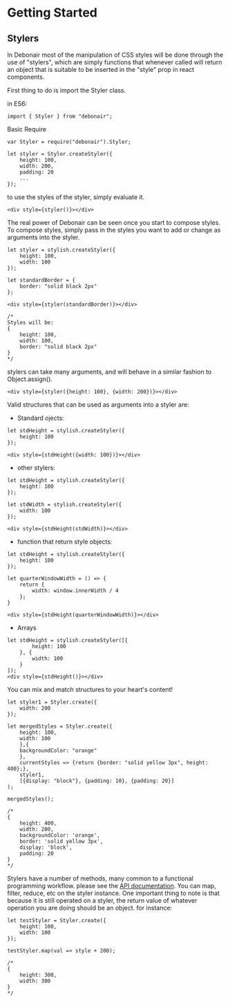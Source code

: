 # Getting Started

## Stylers


In Debonair most of the manipulation of CSS styles will be done through the use of "stylers", which are simply functions that whenever called will return an object that is suitable to be inserted in the "style" prop in react components.

First thing to do is import the Styler class.

in ES6:
```
import { Styler } from "debonair";
```
Basic Require
```
var Styler = require("debonair").Styler;
```



```
let styler = Styler.createStyler({
    height: 100,
    width: 200,
    padding: 20
    ...
});
```

to use the styles of the styler, simply evaluate it. 

```
<div style={styler()}></div>
```

The real power of Debonair can be seen once you start to compose styles. To compose styles, simply pass in the styles you want to add or change as arguments into the styler.

```
let styler = stylish.createStyler({
    height: 100,
    width: 100
});

let standardBorder = {
    border: "solid black 2px"
};

<div style={styler(standardBorder)}></div>

/*
Styles will be: 
{
    height: 100,
    width: 100,
    border: "solid black 2px"
}
*/
```
stylers can take many arguments, and will behave in a similar fashion to Object.assign().
```
<div style={styler({height: 100}, {width: 200})}></div>
```

Valid structures that can be used as arguments into a styler are:
- Standard ojects:
```
let stdHeight = stylish.createStyler({
    height: 100
});

<div style={stdHeight({width: 100})}></div>
```
- other stylers: 
```
let stdHeight = stylish.createStyler({
    height: 100
});

let stdWidth = stylish.createStyler({
    width: 100
});

<div style={stdHeight(stdWidth)}></div>
```
- function that return style objects:
```
let stdHeight = stylish.createStyler({
    height: 100
});

let quarterWindowWidth = () => {
    return {
        width: window.innerWidth / 4
    };
}

<div style={stdHeight(quarterWindowWidth)}></div>
```
- Arrays
```
let stdHeight = stylish.createStyler([{
        height: 100
    }, {
        width: 100
    }
]);
<div style={stdHeight()}></div>
```

You can mix and match structures to your heart's content!
```
let styler1 = Styler.create({
    width: 200
});

let mergedStyles = Styler.create({
    height: 100,
    width: 100
    },{
    backgroundColor: "orange"
    }, 
    currentStyles => {return {border: "solid yellow 3px", height: 400};}, 
    styler1, 
    [{display: "block"}, {padding: 10}, {padding: 20}]
);

mergedStyles();

/*
{
    height: 400, 
    width: 200, 
    backgroundColor: 'orange', 
    border: 'solid yellow 3px', 
    display: 'block', 
    padding: 20
}
*/
```
Stylers have a number of methods, many common to a functional programming workflow. please see the [API documentation](./api.md). You can map, filter, reduce, etc on the styler instance. One important thing to note is that because it is still operated on a styler, the return value of whatever operation you are doing should be an object. for instance: 
```
let testStyler = Styler.create({
    height: 100,
    width: 100
});

testStyler.map(val => style + 200);

/*
{
    height: 300,
    width: 300
}
*/
```
